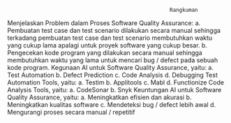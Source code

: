                                                         Rangkuman

Menjelaskan Problem dalam Proses Software Quality Assurance:
a. Pembuatan test case dan test scenario dilakukan secara manual sehingga terkadang pembuatan test case dan test scenario membutuhkan waktu yang cukup lama apalagi untuk proyek software yang cukup besar.
b. Pengecekan kode program yang dilakukan secara manual sehingga membutuhkan waktu yang lama untuk mencari bug / defect pada sebuah kode program.
Kegunaan AI untuk Software Quality Assurance, yaitu:
a. Test Automation
b. Defect Prediction
c. Code Analysis
d. Debugging
Test Automation Tools, yaitu:
a. Testim
b. Applitools
c. Mabl
d. Functionize
Code Analysis Tools, yaitu:
a. CodeSonar
b. Snyk
Keuntungan AI untuk Software Quality Assurance, yaitu:
a. Meningkatkan efisien dan akurasi
b. Meningkatkan kualitas software
c. Mendeteksi bug / defect lebih awal
d. Mengurangi proses secara manual / repetitif
